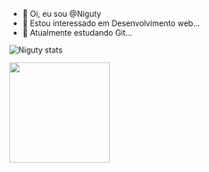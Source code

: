 - 👋 Oi, eu sou @Niguty
- 👀 Estou interessado em Desenvolvimento web...
- 🌱 Atualmente estudando Git...

![Niguty stats](https://github-readme-stats.vercel.app/api?username=Niguty&show_icons=true&theme=gotham)

 <div> 
  <img height="180em" src="https://github-readme-stats.vercel.app/api/top-langs/?username=Niguty&layout=compact&langs_count=7&theme=gotham"/>
  <a href="https://github.com/Niguty">
</div>





